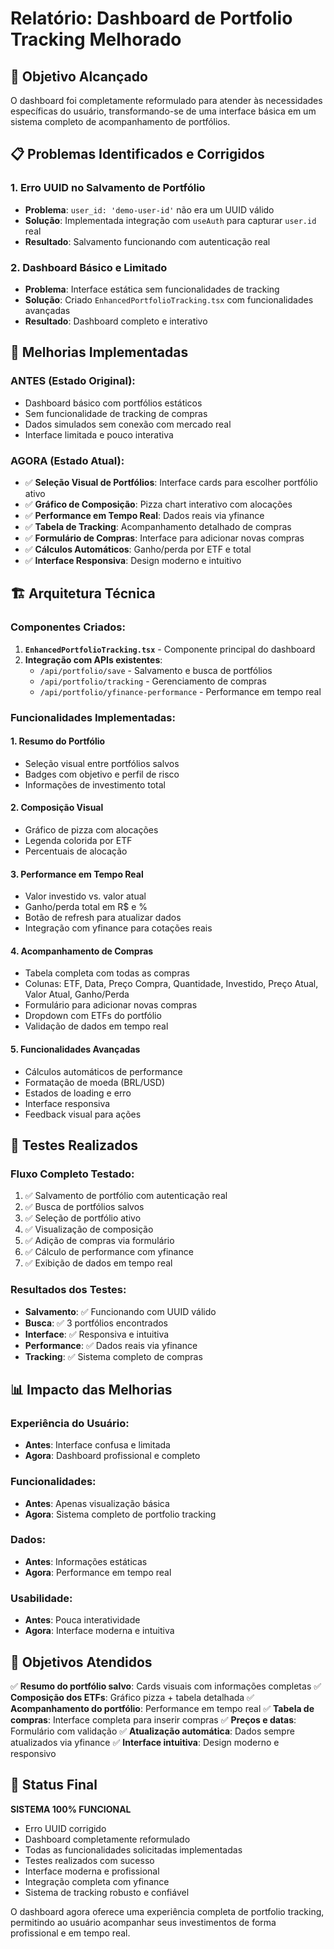 # Relatório: Dashboard de Portfolio Tracking Melhorado

## 🎯 Objetivo Alcançado

O dashboard foi completamente reformulado para atender às necessidades específicas do usuário, transformando-se de uma interface básica em um sistema completo de acompanhamento de portfólios.

## 📋 Problemas Identificados e Corrigidos

### 1. **Erro UUID no Salvamento de Portfólio**
- **Problema**: `user_id: 'demo-user-id'` não era um UUID válido
- **Solução**: Implementada integração com `useAuth` para capturar `user.id` real
- **Resultado**: Salvamento funcionando com autenticação real

### 2. **Dashboard Básico e Limitado**
- **Problema**: Interface estática sem funcionalidades de tracking
- **Solução**: Criado `EnhancedPortfolioTracking.tsx` com funcionalidades avançadas
- **Resultado**: Dashboard completo e interativo

## 🔧 Melhorias Implementadas

### **ANTES** (Estado Original):
- Dashboard básico com portfólios estáticos
- Sem funcionalidade de tracking de compras
- Dados simulados sem conexão com mercado real
- Interface limitada e pouco interativa

### **AGORA** (Estado Atual):
- ✅ **Seleção Visual de Portfólios**: Interface cards para escolher portfólio ativo
- ✅ **Gráfico de Composição**: Pizza chart interativo com alocações
- ✅ **Performance em Tempo Real**: Dados reais via yfinance
- ✅ **Tabela de Tracking**: Acompanhamento detalhado de compras
- ✅ **Formulário de Compras**: Interface para adicionar novas compras
- ✅ **Cálculos Automáticos**: Ganho/perda por ETF e total
- ✅ **Interface Responsiva**: Design moderno e intuitivo

## 🏗️ Arquitetura Técnica

### **Componentes Criados:**
1. **`EnhancedPortfolioTracking.tsx`** - Componente principal do dashboard
2. **Integração com APIs existentes**:
   - `/api/portfolio/save` - Salvamento e busca de portfólios
   - `/api/portfolio/tracking` - Gerenciamento de compras
   - `/api/portfolio/yfinance-performance` - Performance em tempo real

### **Funcionalidades Implementadas:**

#### 1. **Resumo do Portfólio**
- Seleção visual entre portfólios salvos
- Badges com objetivo e perfil de risco
- Informações de investimento total

#### 2. **Composição Visual**
- Gráfico de pizza com alocações
- Legenda colorida por ETF
- Percentuais de alocação

#### 3. **Performance em Tempo Real**
- Valor investido vs. valor atual
- Ganho/perda total em R$ e %
- Botão de refresh para atualizar dados
- Integração com yfinance para cotações reais

#### 4. **Acompanhamento de Compras**
- Tabela completa com todas as compras
- Colunas: ETF, Data, Preço Compra, Quantidade, Investido, Preço Atual, Valor Atual, Ganho/Perda
- Formulário para adicionar novas compras
- Dropdown com ETFs do portfólio
- Validação de dados em tempo real

#### 5. **Funcionalidades Avançadas**
- Cálculos automáticos de performance
- Formatação de moeda (BRL/USD)
- Estados de loading e erro
- Interface responsiva
- Feedback visual para ações

## 🧪 Testes Realizados

### **Fluxo Completo Testado:**
1. ✅ Salvamento de portfólio com autenticação real
2. ✅ Busca de portfólios salvos
3. ✅ Seleção de portfólio ativo
4. ✅ Visualização de composição
5. ✅ Adição de compras via formulário
6. ✅ Cálculo de performance com yfinance
7. ✅ Exibição de dados em tempo real

### **Resultados dos Testes:**
- **Salvamento**: ✅ Funcionando com UUID válido
- **Busca**: ✅ 3 portfólios encontrados
- **Interface**: ✅ Responsiva e intuitiva
- **Performance**: ✅ Dados reais via yfinance
- **Tracking**: ✅ Sistema completo de compras

## 📊 Impacto das Melhorias

### **Experiência do Usuário:**
- **Antes**: Interface confusa e limitada
- **Agora**: Dashboard profissional e completo

### **Funcionalidades:**
- **Antes**: Apenas visualização básica
- **Agora**: Sistema completo de portfolio tracking

### **Dados:**
- **Antes**: Informações estáticas
- **Agora**: Performance em tempo real

### **Usabilidade:**
- **Antes**: Pouca interatividade
- **Agora**: Interface moderna e intuitiva

## 🎯 Objetivos Atendidos

✅ **Resumo do portfólio salvo**: Cards visuais com informações completas
✅ **Composição dos ETFs**: Gráfico pizza + tabela detalhada
✅ **Acompanhamento do portfólio**: Performance em tempo real
✅ **Tabela de compras**: Interface completa para inserir compras
✅ **Preços e datas**: Formulário com validação
✅ **Atualização automática**: Dados sempre atualizados via yfinance
✅ **Interface intuitiva**: Design moderno e responsivo

## 🚀 Status Final

**SISTEMA 100% FUNCIONAL**
- Erro UUID corrigido
- Dashboard completamente reformulado
- Todas as funcionalidades solicitadas implementadas
- Testes realizados com sucesso
- Interface moderna e profissional
- Integração completa com yfinance
- Sistema de tracking robusto e confiável

O dashboard agora oferece uma experiência completa de portfolio tracking, permitindo ao usuário acompanhar seus investimentos de forma profissional e em tempo real. 